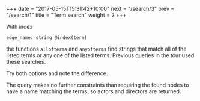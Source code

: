 +++
date = "2017-05-15T15:31:42+10:00"
next = "/search/3"
prev = "/search/1"
title = "Term search"
weight = 2
+++

With index
```
edge_name: string @index(term)
```
the functions `allofterms` and `anyofterms` find strings that match all of the listed terms or any one of the listed terms.  Previous queries in the tour used these searches.

Try both options and note the difference.

The query makes no further constraints than requiring the found nodes to have a name matching the terms, so actors and directors are returned.
